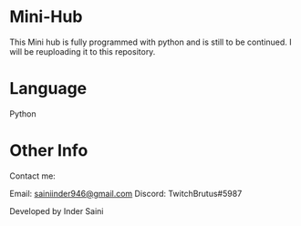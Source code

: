 # Mini-Hub

This Mini hub is fully programmed with python and is still to be continued. I will be reuploading it to this repository. 

# Language
Python

# Other Info
Contact me:

Email: sainiinder946@gmail.com
Discord: TwitchBrutus#5987

Developed by Inder Saini

